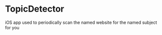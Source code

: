# TopicDetector
iOS app used to periodically scan the named website for the named subject for you  
